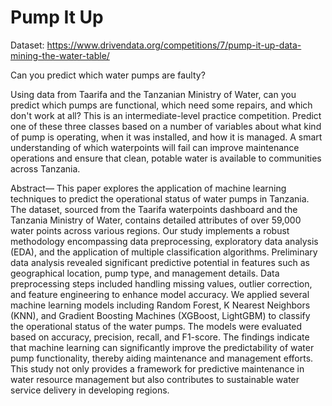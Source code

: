 # Pump It Up 
 
Dataset: https://www.drivendata.org/competitions/7/pump-it-up-data-mining-the-water-table/

Can you predict which water pumps are faulty?

Using data from Taarifa and the Tanzanian Ministry of Water, can you predict which pumps are functional, which need some repairs, and which don't work at all? This is an intermediate-level practice competition. Predict one of these three classes based on a number of variables about what kind of pump is operating, when it was installed, and how it is managed. A smart understanding of which waterpoints will fail can improve maintenance operations and ensure that clean, potable water is available to communities across Tanzania.

Abstract— This paper explores the application of machine 
learning techniques to predict the operational status of water 
pumps in Tanzania. The dataset, sourced from the Taarifa 
waterpoints dashboard and the Tanzania Ministry of Water, 
contains detailed attributes of over 59,000 water points across 
various regions. Our study implements a robust methodology 
encompassing data preprocessing, exploratory data analysis 
(EDA), and the application of multiple classification 
algorithms. Preliminary data analysis revealed significant 
predictive potential in features such as geographical location, 
pump type, and management details. Data preprocessing steps 
included handling missing values, outlier correction, and 
feature engineering to enhance model accuracy. We applied 
several machine learning models including Random Forest, K
Nearest Neighbors (KNN), and Gradient Boosting Machines 
(XGBoost, LightGBM) to classify the operational status of the 
water pumps. The models were evaluated based on accuracy, 
precision, recall, and F1-score. The findings indicate that 
machine learning can significantly improve the predictability of 
water pump functionality, thereby aiding maintenance and 
management efforts. This study not only provides a framework 
for predictive maintenance in water resource management but 
also contributes to sustainable water service delivery in 
developing regions. 
